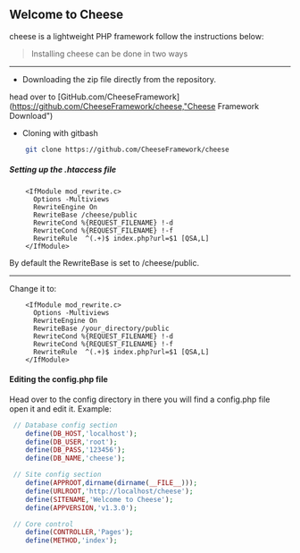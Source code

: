 ## Welcome to Cheese
cheese is a lightweight PHP framework
follow the instructions below:

> Installing cheese can be done in two ways

___
* Downloading the zip file directly from the repository.

head over to [GitHub.com/CheeseFramework](https://github.com/CheeseFramework/cheese,"Cheese Framework Download")

* Cloning with gitbash

```bash
    git clone https://github.com/CheeseFramework/cheese
```
##### Setting up the .htaccess file
````apacheconfig
    <IfModule mod_rewrite.c>
      Options -Multiviews
      RewriteEngine On
      RewriteBase /cheese/public
      RewriteCond %{REQUEST_FILENAME} !-d
      RewriteCond %{REQUEST_FILENAME} !-f
      RewriteRule  ^(.+)$ index.php?url=$1 [QSA,L]
    </IfModule>
````
By default the RewriteBase is set to /cheese/public.
___
Change it to:
````apacheconfig
    <IfModule mod_rewrite.c>
      Options -Multiviews
      RewriteEngine On
      RewriteBase /your_directory/public
      RewriteCond %{REQUEST_FILENAME} !-d
      RewriteCond %{REQUEST_FILENAME} !-f
      RewriteRule  ^(.+)$ index.php?url=$1 [QSA,L]
    </IfModule>
````
#### Editing the config.php file

Head over to the config directory in there you will find a config.php file open it and edit it.
Example:
````php
 // Database config section
    define(DB_HOST,'localhost');
    define(DB_USER,'root');
    define(DB_PASS,'123456');
    define(DB_NAME,'cheese');

 // Site config section
    define(APPROOT,dirname(dirname(__FILE__)));
    define(URLROOT,'http://localhost/cheese');
    define(SITENAME,'Welcome to Cheese');
    define(APPVERSION,'v1.3.0');

 // Core control
    define(CONTROLLER,'Pages');
    define(METHOD,'index');


````

